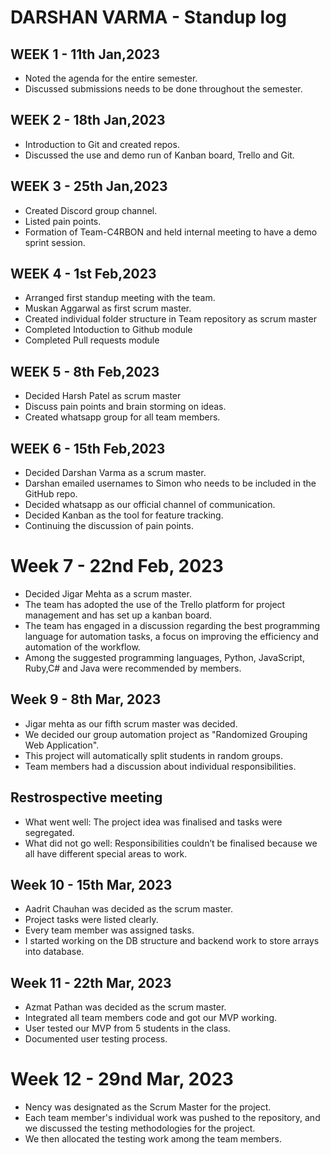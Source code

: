 # DARSHAN VARMA - Standup log

## WEEK 1 - 11th Jan,2023

- Noted the agenda for the entire semester.
- Discussed submissions needs to be done throughout the semester.

## WEEK 2 - 18th Jan,2023

- Introduction to Git and created repos.
- Discussed the use and demo run of Kanban board, Trello and Git.

## WEEK 3 - 25th Jan,2023

- Created Discord group channel.
- Listed pain points.
- Formation of Team-C4RBON and held internal meeting to have a demo sprint session.

## WEEK 4 - 1st Feb,2023

- Arranged first standup meeting with the team.
- Muskan Aggarwal as first scrum master.
- Created individual folder structure in Team repository as scrum master
- Completed Intoduction to Github module
- Completed Pull requests module

## WEEK 5 - 8th Feb,2023

- Decided Harsh Patel as scrum master
- Discuss pain points and brain storming on ideas.
- Created whatsapp group for all team members.

## WEEK 6 - 15th Feb,2023

- Decided Darshan Varma as a scrum master.
- Darshan emailed usernames to Simon who needs to be included in the GitHub repo.
- Decided whatsapp as our official channel of communication.
- Decided Kanban as the tool for feature tracking.
- Continuing the discussion of pain points.

# Week 7 - 22nd Feb, 2023
- Decided Jigar Mehta as a scrum master.
- The team has adopted the use of the Trello platform for project management and has set up a kanban board.
- The team has engaged in a discussion regarding the best programming language for automation tasks, a focus on improving the efficiency and automation of the workflow.
- Among the suggested programming languages, Python, JavaScript, Ruby,C# and Java were recommended by members.

## Week 9 - 8th Mar, 2023

- Jigar mehta as our fifth scrum master was decided.
- We decided our group automation project as "Randomized Grouping Web Application".
- This project will automatically split students in random groups.
- Team members had a discussion about individual responsibilities.

## Restrospective meeting

- What went well: The project idea was finalised and tasks were segregated.
- What did not go well: Responsibilities couldn’t be finalised because we all have different special areas to work.

## Week 10 - 15th Mar, 2023

- Aadrit Chauhan was decided as the scrum master.
- Project tasks were listed clearly.
- Every team member was assigned tasks.
- I started working on the DB structure and backend work to store arrays into database.

## Week 11 - 22th Mar, 2023

- Azmat Pathan was decided as the scrum master.
- Integrated all team members code and got our MVP working.
- User tested our MVP from 5 students in the class.
- Documented user testing process.

# Week 12 - 29nd Mar, 2023
- Nency was designated as the Scrum Master for the project. 
- Each team member's individual work was pushed to the repository, and we discussed the testing methodologies for the project. 
- We then allocated the testing work among the team members.
